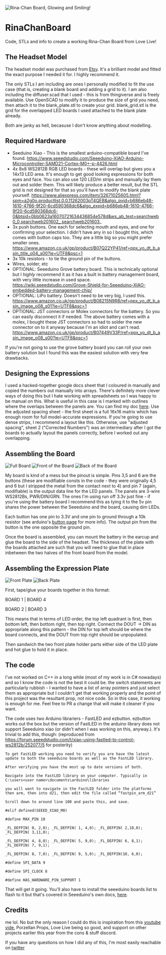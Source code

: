![Rina-Chan Board, Glowing and Smiling!](/Images/Complete_Face.jpg)

# RinaChanBoard
 Code, STLs and info to create a working Rina-Chan Board from Love Live!
 
## The Headset Model

The headset model was purchased from [Etsy](https://www.etsy.com/uk/listing/722676367/love-live-pdp-rina-tennoji-headset?transaction_id=2130833114). It's a brilliant model and fitted the exact purpose I needed it for. I highly recommend it.

The only STLs I am including are ones I personally modified to fit the use case (that is, creating a blank board and adding a grid to it). I am also including the diffuser.scad that I used - this is from thingiverse and is freely available. Use OpenSCAD to modify it to produce the size of grid you need, then attach it to the blank_plate.stl to create your grid. blank_grid.stl is the grid for the overlapped LED boards I used attached to the blank plate already.

Both are janky as hell, becasuse I don't know anything about modelling. 

## Required Hardware 
* Seeduino Xiao - This is the smallest arduino-compatible board I've found. https://www.seeedstudio.com/Seeeduino-XIAO-Arduino-Microcontroller-SAMD21-Cortex-M0+-p-4426.html
* 4x 8x8 WS2812B RGB LED boards - these will overlap but gives you a 14x13 LED area. It's enough to get good looking expressions for both eyes and face. You can also use 120 LED/m strips and manually lay them out and solder them. This will likely produce a better result, but the STL grid is not designed for that so you'll have to modify the blank plate yourself. https://www.aliexpress.com/item/32671025605.html?spm=a2g0o.productlist.0.0.11262003pT4QEB&algo_pvid=b686eb48-1610-4766-9f20-6cd590368dc6&algo_expid=b686eb48-1610-4766-9f20-6cd590368dc6-0&btsid=0bb0623a16070721634436854e578d&ws_ab_test=searchweb0_0,searchweb201602_,searchweb201603_
* 3x push buttons. One each for selecting mouth and eyes, and one for confirming your selection. I didn't have any in so I bought this, which comes with button caps too. They are a little big so you might prefer smaller ones. https://www.amazon.co.uk/gp/product/B07Q22YP41/ref=ppx_yo_dt_b_asin_title_o04_s00?ie=UTF8&psc=1
* 3x 10k resistors - to tie the ground pin of the buttons.
* Wires, solder, etc
* OPTIONAL: Seeeduino Grove battery board. This is technically optional but I *highly* recommend it as it has a built in battery management board, with very little increase in used space. https://wiki.seeedstudio.com/Grove-Shield-for-Seeeduino-XIAO-embedded-battery-management-chip/
* OPTIONAL: LiPo battery. Doesn't need to be very big, I used this. https://www.amazon.co.uk/gp/product/B08215N9R8/ref=ppx_yo_dt_b_asin_image_o08_s01?ie=UTF8&psc=1
* OPTIONAL: JST connectors or Molex connectors for the battery. So you can easily disconnect it if needed. The above battery comes with a molex, I bought these JST connectors so had to solder the new connector on to it anyway because I'm an idiot and can't read. https://www.amazon.co.uk/gp/product/B07449V33P/ref=ppx_yo_dt_b_asin_image_o08_s00?ie=UTF8&psc=1

If you're not going to use the grove battery board you can roll your own battery solution but I found this was the easiest solution with very few drawbacks.

## Designing the Expressions

I used a hacked-together google docs sheet that I coloured in manually and copied the numbers out manually into arrays. There's definitely more clever ways of doing this but I hate working with spreadsheets so I was happy to be manual on this. What is useful in this case is I marked with outlines where the overlaps between the panels are. You can find my doc [here](https://docs.google.com/spreadsheets/d/1Beuz8oJ9O0KB6ERlhMPzRE0FvdVzDu4BHBZgB-ASULc/edit?usp=sharing). Use the adjusted spacing sheet - the first sheet is a full 16x16 matrix which has enough room for full model-accurate expressions. If you're going to use dense strips, I recommend a layout like this. Otherwise, use "adjusted spacing", sheet 2 ("Corrected Numbers") was an intermediary after I got the boards to actually layout the panels correctly, before I worked out any overlapping.

## Assembling the Board 

![Full Board](/Images/Full_Board.jpg)
![Front of the Board](/Images/Front_Board.jpg)
![Back of the Board](/Images/Back_Board.jpg)

My board is kind of a mess but the pinout is simple. Pins 3,5 and 6 are the buttons (these are modifiable consts in the code - they were originally 4,5 and 6 but I stripped the metal from the contact next to 4) and pin 7 (again, modifiable) is the output data line for the LED panels. The panels are 3-wire WS2812Bs, PWR/DIN/GRN. The ones I'm using run off 3.3v just fine - if you're using the battery board I recommend this as tying it to the 5v pin shares the power between the Seeeduino and the board, causing dim LEDs.

Each button has one pin to 3.3V and one pin to ground through a 10k resistor (see arduino's [button page](https://www.arduino.cc/en/Tutorial/BuiltInExamples/Button) for more info). The output pin from the button is the one opposite the ground pin.

Once the board is assembled, you can mount the battery in the earcup and glue the board to the side of the headset. The thickness of the plate with the boards attached are such that you will need to glue that in place inbetween the two halves of the front board from the model.

## Assembling the Expression Plate

![Front Plate](/Images/Front_Plate.jpg)
![Back Plate](/Images/Back_plate.jpg)

First, tape/glue your boards together in this format:

BOARD 1 | BOARD 4

BOARD 2 | BOARD 3

This means that in terms of LED order, the top left quadrant is first, then bottom left, then bottom right, then top right. Connect the DOUT -> DIN as appropriate along this pattern - the DIN for top left should be where the board connects, and the DOUT from top right should be unpopulated.

Then sandwich the two front plate holder parts either side of the LED plate and hot glue to hold it in place.

## The code

I've not worked on C++ in a long while (most of my work is in C# nowadays) and so I know the code is not the best it could be. the switch statements are particularly rubbish - I wanted to have a list of array pointers and just select them as appropriate but I couldn't get that working properly and the point of this project was the resultant prop, not nice code. So in this case, it working is enough for me. Feel free to PR a change that will make it cleaner if you want.

The code uses two Arduino librariers - FastLED and ezbutton. ezbutton works out the box but the version of FastLED in the arduino library does not support Seeeduino xiao (or didn't when I was working on this, anyway.). It's trivial to add this, though: (reproduced from https://forum.seeedstudio.com/t/xiao-using-fastled-to-control-ws2812b/252077/5 for posterity)

```
To get FastLED working you need to verify you are have the latest update to both the seeeduino boards as well as the FastLED library.

After verifying you have the most up to date versions of both.

Navigate into the FastLED library on your computer. Typically in C:\users<user name>\documents\arduino\libraries

you will want to navigate in the FastLED folder into the platforms then arm, then into d21, then edit the file called “fastpin_arm_d21”

Scroll down to around line 100 and paste this, and save.

#elif defined(SEEED_XIAO_M0)

#define MAX_PIN 10

_FL_DEFPIN( 0, 2,0); _FL_DEFPIN( 1, 4,0); _FL_DEFPIN( 2,10,0); _FL_DEFPIN( 3,11,0);

_FL_DEFPIN( 4, 8,0); _FL_DEFPIN( 5, 9,0); _FL_DEFPIN( 6, 8,1); _FL_DEFPIN( 7, 9,1);

_FL_DEFPIN( 8, 7,0); _FL_DEFPIN( 9, 5,0); _FL_DEFPIN(10, 6,0);

#define SPI_DATA 9

#define SPI_CLOCK 8

#define HAS_HARDWARE_PIN_SUPPORT 1
```
That will get it going. You'll also have to install the seeeduino boards list to flash to it but that's covered in Seeeduino's own docs, [here](https://wiki.seeedstudio.com/Seeeduino-XIAO/#getting-started).

## Credits

me lol. No but the only reason I could do this is inspiration from this [youtube vide](https://www.youtube.com/watch?v=0yT_qYHqlOU&feature=youtu.be), Porzellan Props, Love Live being so good, and support on other projects earlier this year from the cons & stuff discord.

If you have any questions on how I did any of this, I'm most easily reachable on [twitter](https://twitter.com/Thene_tho/)
